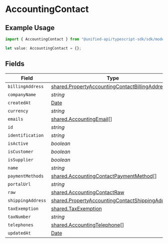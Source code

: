 # AccountingContact

## Example Usage

```typescript
import { AccountingContact } from "@unified-api/typescript-sdk/sdk/models/shared";

let value: AccountingContact = {};
```

## Fields

| Field                                                                                                                     | Type                                                                                                                      | Required                                                                                                                  | Description                                                                                                               |
| ------------------------------------------------------------------------------------------------------------------------- | ------------------------------------------------------------------------------------------------------------------------- | ------------------------------------------------------------------------------------------------------------------------- | ------------------------------------------------------------------------------------------------------------------------- |
| `billingAddress`                                                                                                          | [shared.PropertyAccountingContactBillingAddress](../../../sdk/models/shared/propertyaccountingcontactbillingaddress.md)   | :heavy_minus_sign:                                                                                                        | N/A                                                                                                                       |
| `companyName`                                                                                                             | *string*                                                                                                                  | :heavy_minus_sign:                                                                                                        | N/A                                                                                                                       |
| `createdAt`                                                                                                               | [Date](https://developer.mozilla.org/en-US/docs/Web/JavaScript/Reference/Global_Objects/Date)                             | :heavy_minus_sign:                                                                                                        | N/A                                                                                                                       |
| `currency`                                                                                                                | *string*                                                                                                                  | :heavy_minus_sign:                                                                                                        | N/A                                                                                                                       |
| `emails`                                                                                                                  | [shared.AccountingEmail](../../../sdk/models/shared/accountingemail.md)[]                                                 | :heavy_minus_sign:                                                                                                        | N/A                                                                                                                       |
| `id`                                                                                                                      | *string*                                                                                                                  | :heavy_minus_sign:                                                                                                        | N/A                                                                                                                       |
| `identification`                                                                                                          | *string*                                                                                                                  | :heavy_minus_sign:                                                                                                        | N/A                                                                                                                       |
| `isActive`                                                                                                                | *boolean*                                                                                                                 | :heavy_minus_sign:                                                                                                        | N/A                                                                                                                       |
| `isCustomer`                                                                                                              | *boolean*                                                                                                                 | :heavy_minus_sign:                                                                                                        | N/A                                                                                                                       |
| `isSupplier`                                                                                                              | *boolean*                                                                                                                 | :heavy_minus_sign:                                                                                                        | N/A                                                                                                                       |
| `name`                                                                                                                    | *string*                                                                                                                  | :heavy_minus_sign:                                                                                                        | N/A                                                                                                                       |
| `paymentMethods`                                                                                                          | [shared.AccountingContactPaymentMethod](../../../sdk/models/shared/accountingcontactpaymentmethod.md)[]                   | :heavy_minus_sign:                                                                                                        | N/A                                                                                                                       |
| `portalUrl`                                                                                                               | *string*                                                                                                                  | :heavy_minus_sign:                                                                                                        | N/A                                                                                                                       |
| `raw`                                                                                                                     | [shared.AccountingContactRaw](../../../sdk/models/shared/accountingcontactraw.md)                                         | :heavy_minus_sign:                                                                                                        | N/A                                                                                                                       |
| `shippingAddress`                                                                                                         | [shared.PropertyAccountingContactShippingAddress](../../../sdk/models/shared/propertyaccountingcontactshippingaddress.md) | :heavy_minus_sign:                                                                                                        | N/A                                                                                                                       |
| `taxExemption`                                                                                                            | [shared.TaxExemption](../../../sdk/models/shared/taxexemption.md)                                                         | :heavy_minus_sign:                                                                                                        | N/A                                                                                                                       |
| `taxNumber`                                                                                                               | *string*                                                                                                                  | :heavy_minus_sign:                                                                                                        | N/A                                                                                                                       |
| `telephones`                                                                                                              | [shared.AccountingTelephone](../../../sdk/models/shared/accountingtelephone.md)[]                                         | :heavy_minus_sign:                                                                                                        | N/A                                                                                                                       |
| `updatedAt`                                                                                                               | [Date](https://developer.mozilla.org/en-US/docs/Web/JavaScript/Reference/Global_Objects/Date)                             | :heavy_minus_sign:                                                                                                        | N/A                                                                                                                       |